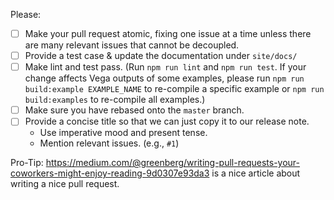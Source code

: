 Please:
- [ ] Make your pull request atomic, fixing one issue at a time unless there are many relevant issues that cannot be decoupled.
- [ ] Provide a test case & update the documentation under `site/docs/`
- [ ] Make lint and test pass. (Run `npm run lint` and `npm run test`.  If your change affects Vega outputs of some examples, please run `npm run build:example EXAMPLE_NAME` to re-compile a specific example or `npm run build:examples` to re-compile all examples.)
- [ ] Make sure you have rebased onto the `master` branch.
- [ ] Provide a concise title so that we can just copy it to our release note.
  - Use imperative mood and present tense.
  - Mention relevant issues. (e.g., `#1`)
  
Pro-Tip: https://medium.com/@greenberg/writing-pull-requests-your-coworkers-might-enjoy-reading-9d0307e93da3 is a nice article about writing a nice pull request.

